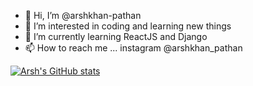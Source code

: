 - 👋 Hi, I’m @arshkhan-pathan
- 👀 I’m interested in coding and learning new things
- 🌱 I’m currently learning ReactJS and Django
- 📫 How to reach me ... instagram @arshkhan_pathan



[![Arsh's GitHub stats](https://github-readme-stats.vercel.app/api?username=arshkhan-pathan&count_private=true&show_icons=true&theme=dracula)](https://github.com/anuraghazra/github-readme-stats)
<!---
arshkhan-pathan/arshkhan-pathan is a ✨ special ✨ repository because its `README.md` (this file) appears on your GitHub profile.
You can click the Preview link to take a look at your changes.
--->

